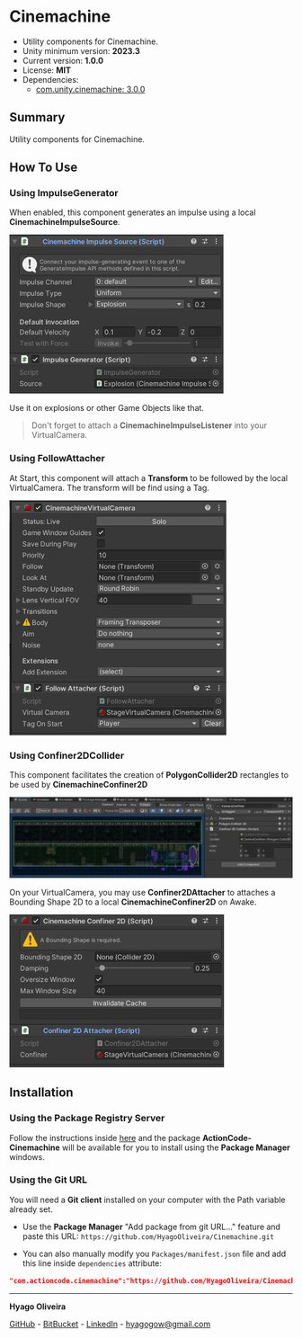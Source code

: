 # Cinemachine

* Utility components for Cinemachine.
* Unity minimum version: **2023.3**
* Current version: **1.0.0**
* License: **MIT**
* Dependencies:
	- [com.unity.cinemachine: 3.0.0](https://docs.unity3d.com/Packages/com.unity.cinemachine@3.1/changelog/CHANGELOG.html#300---2023-10-25)

## Summary

Utility components for Cinemachine.

## How To Use

### Using ImpulseGenerator

When enabled, this component generates an impulse using a local **CinemachineImpulseSource**.

![ImpulseGenerator](Docs~/ImpulseGenerator.png "Impulse Generator")

Use it on explosions or other Game Objects like that.

> Don't forget to attach a **CinemachineImpulseListener** into your VirtualCamera.

### Using FollowAttacher

At Start, this component will attach a **Transform** to be followed by the local VirtualCamera. The transform will be find using a Tag.

![FollowAttacher](Docs~/FollowAttacher.png "Follow Attacher")

### Using Confiner2DCollider

This component facilitates the creation of **PolygonCollider2D** rectangles to be used by **CinemachineConfiner2D**

![Confiner2DCollider](Docs~/Confiner2DCollider.png "Confiner 2D Collider")

On your VirtualCamera, you may use **Confiner2DAttacher** to attaches a Bounding Shape 2D to a local **CinemachineConfiner2D** on Awake.

![Confiner2DAttacher](Docs~/Confiner2DAttacher.png "Confiner 2D Attacher")

## Installation

### Using the Package Registry Server

Follow the instructions inside [here](https://cutt.ly/ukvj1c8) and the package **ActionCode-Cinemachine** 
will be available for you to install using the **Package Manager** windows.

### Using the Git URL

You will need a **Git client** installed on your computer with the Path variable already set. 

- Use the **Package Manager** "Add package from git URL..." feature and paste this URL: `https://github.com/HyagoOliveira/Cinemachine.git`

- You can also manually modify you `Packages/manifest.json` file and add this line inside `dependencies` attribute: 

```json
"com.actioncode.cinemachine":"https://github.com/HyagoOliveira/Cinemachine.git"
```

---

**Hyago Oliveira**

[GitHub](https://github.com/HyagoOliveira) -
[BitBucket](https://bitbucket.org/HyagoGow/) -
[LinkedIn](https://www.linkedin.com/in/hyago-oliveira/) -
<hyagogow@gmail.com>